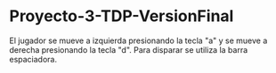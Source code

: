 # Proyecto-3-TDP-VersionFinal

El jugador se mueve a izquierda presionando la tecla "a" y se mueve a derecha
presionando la tecla "d". Para disparar se utiliza la barra espaciadora.
